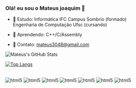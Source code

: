 ### Olá! eu sou o Mateus joaquim 👋

- 📖 Estudo:    Informática IFC Campus Sombrio (formado)</br>Engenharia de Computação Ufsc  (cursando)

- 🌱 Aprendendo:    C++/C/Assembly

- 📧 Contato:       mateus3048@gmail.com

 ![Mateus's GitHub Stats](https://github-readme-stats.vercel.app/api?username=MateusJ&show_icons=true&theme=tokyonight)
 
 [![Top Langs](https://github-readme-stats.vercel.app/api/top-langs/?username=MateusJ&layout=compact&theme=tokyonight)](https://github.com/anuraghazra/github-readme-stats)

 <div style="display: inline_block"></br>
    <img align="center" alt="html5" src="https://img.shields.io/badge/HTML5-E34F26?style=for-the-badge&logo=html5&logoColor=white">
    <img align="center" alt="html5" src="https://img.shields.io/badge/CSS3-1572B6?style=for-the-badge&logo=css3&logoColor=white">
    <img align="center" alt="html5" src="https://img.shields.io/badge/PHP-777BB4?style=for-the-badge&logo=php&logoColor=white">
    <img align="center" alt="html5" src="https://img.shields.io/badge/JavaScript-323330?style=for-the-badge&logo=javascript&logoColor=F7DF1E">
    <img align="center" alt="html5" src="https://img.shields.io/badge/MySQL-00000F?style=for-the-badge&logo=mysql&logoColor=white">
    <img align="center" alt="html5" src="https://img.shields.io/badge/C-00599C?style=for-the-badge&logo=c&logoColor=white">
    <img align="center" alt="html5" src="https://img.shields.io/badge/C%2B%2B-00599C?style=for-the-badge&logo=c%2B%2B&logoColor=white">
 </div></br>
